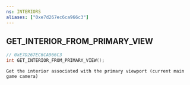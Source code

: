 ```yaml
---
ns: INTERIORS
aliases: ["0xe7d267ec6ca966c3"]
---
```

## GET_INTERIOR_FROM_PRIMARY_VIEW

```c
// 0xE7D267EC6CA966C3
int GET_INTERIOR_FROM_PRIMARY_VIEW();
```

```
Get the interior associated with the primary viewport (current main game camera)
```
